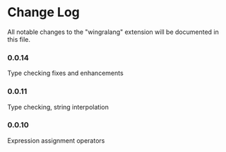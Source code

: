 # Change Log

All notable changes to the "wingralang" extension will be documented in this file.

### 0.0.14

Type checking fixes and enhancements

### 0.0.11

Type checking, string interpolation

### 0.0.10

Expression assignment operators